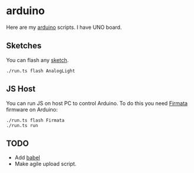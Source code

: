 # arduino
Here are my [arduino](https://www.arduino.cc/) scripts. I have UNO board.

## Sketches
You can flash any [sketch](./sketch).
```
./run.ts flash AnalogLight
```

## JS Host
You can run JS on host PC to control Arduino. To do this you need [Firmata](https://github.com/firmata/arduino) firmware on Arduino:
```
./run.ts flash Firmata
./run.ts run
```


## TODO
- Add [babel](https://github.com/andrewwakeling/espruino-webpack-babel-sample)
- Make agile upload script.